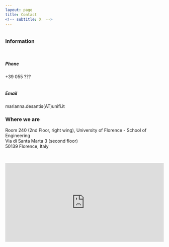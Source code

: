 ```yaml
---
layout: page
title: Contact
<!-- subtitle: X  -->
---
```


<div class="row">
  <div class="column">
      <h3>Information</h3><br>
      <h5>Phone</h5> +39 055 ???<br><br>
    <h5>Email</h5> marianna.desantis(AT)unifi.it
  </div>
  <div class="column">
    <h3>Where we are</h3>
    Room 240 (2nd Floor, right wing), University of Florence - School of Engineering<br>
    Via di Santa Marta 3 (second floor)<br>
    50139 Florence, Italy
  </div>
</div>


<p>&nbsp;</p>

<iframe src="https://www.google.com/maps/embed?pb=!1m14!1m8!1m3!1d11519.059814753!2d11.2530255!3d43.7984901!3m2!1i1024!2i768!4f13.1!3m3!1m2!1s0x132a54283701eac3%3A0xba309bcae581bf28!2sUniversity%20of%20Florence%20-%20School%20of%20Engineering!5e0!3m2!1sen!2sit!4v1686601983985!5m2!1sen!2sit" width="100%" height="250" frameborder="0" style="border:0"></iframe>
<!-- <div class="row">

NOTE TO YOU: this is not at all a clean slate ;)

  <div class="column">
    <h4>By plane</h4>
        <p>Travellers arriving at Schiphol can take the train to Station Amsterdam Zuid (see 'Public transport: from Station Amsterdam Zuid).</p>

    <h4>Public Transport</h4>
        <b>From Central Station</b>
            <p>Metro tram 51, direction Amstelveen Westwijk (16 minutes), stop at: De Boelelaan/VU tram 5, direction Amstelveen Binnenhof (25 minutes), stop at: De Boelelaan/VU tram 16, direction VUmc, final stop</p>
            
        <b>From Station Amsterdam Zuid</b>
        <p>Express tram 51 (1 minute), direction Amstelveen Westwijk
        tram 5 (1 minute), direction Amstelveen Binnenhof
        it's a 10 minute walk to the VU Amsterdam from Station Amsterdam Zuid
        </p>
  </div>
   <div class="column">
    <h4>By Car</h4>
    <p>The A-10 Amsterdam ring road can be reached from all directions. Follow the A-10 to the Zuid/Amstelveen exit S 108. Turn left at the end of the slip road onto Amstelveenseweg: after about three hundred yards (at the VU hospital building) turn left again onto De Boelelaan. VU Amsterdam can be reached via city routes S 108 and S 109.</p>
    <b>Parking</b>
    <p>There is a limited amount of parking space around Vrije Universiteit Amsterdam itself in De Boelelaan, which has parking bays, and also in Gustav Mahlerllaan. There is paid parking on VU Amsterdam parking lot to the right of the Hospital Outpatient Clinic. There is even more parking space on the east side of Buitenveldertselaan at the junction with Willem van Weldammelaan, within 5 minutes walking distance of VU Amsterdam. A number of parking places for the handicapped are reserved in front of Vrije Universiteit Amsterdam Main Building.</p>
 </div>
</div> 
-->
